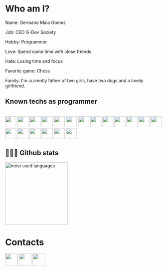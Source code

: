 # Who am I? 
Name: Germano Maia Gomes

Job: CEO G-Dev Society

Hobby: Programmer

Love: Spend some time with close friends

Hate: Losing time and focus

Favorite game: Chess

Family: I'm currently father of two girls, have two dogs and a lovely girlfriend.

## Known techs as programmer
<div style="display: inline_block"><br>
  <a href="https://www.python.org/"><img height= "35" src= "https://img.shields.io/badge/Python-3%20years-green?style=plastic&logo=python"></a>
  <a href="https://www.java.com/"><img height= "35" src= "https://img.shields.io/badge/Java-2%20years-green?style=plastic&logo=java"></a>
  <a href="https://developer.mozilla.org/docs/Web/HTML"><img height= "35" src= "https://img.shields.io/badge/HTML5-3%20years-green?style=plastic&logo=html5&logoColor=white"></a>
  <a href="https://developer.mozilla.org/docs/Web/CSS"><img height= "35" src= "https://img.shields.io/badge/CSS3-3%20years-green?style=plastic&logo=css3&logoColor=white"></a>
  <a href="https://www.npmjs.com/"><img height= "35" src= "https://img.shields.io/badge/npm-4%20years-green?style=plastic&logo=npm&logoColor=white"></a>
  <a href="https://developer.mozilla.org/pt-BR/docs/Web/JavaScript"><img height= "35" src= "https://img.shields.io/badge/JavaScript-5%20years-green?style=plastic&logo=javascript"></a>
  <a href="https://www.typescriptlang.org/"><img height= "35" src= "https://img.shields.io/badge/TypeScript-5%20years-green?style=plastic&logo=typescript"></a>
  <a href="https://nestjs.com/"><img height= "35" src= "https://img.shields.io/badge/NestJS-4%20years-green?style=plastic&logo=typescript"></a>
  <a href="https://www.typescriptlang.org/"><img height= "35" src= "https://img.shields.io/badge/Dart-2%20years-green?style=plastic&logo=dart"></a>
  <a href="https://www.typescriptlang.org/"><img height= "35" src= "https://img.shields.io/badge/Flutter-2%20years-green?style=plastic&logo=flutter"></a>
  <a href="https://reactjs.org/"><img height= "35" src= "https://img.shields.io/badge/React-2%20years-green?style=plastic&logo=react"></a>
  <a href="https://nextjs.org/"><img height= "35" src= "https://img.shields.io/badge/Next-2%20years-green?style=plastic&logo=next"></a>
  <a href="https://vercel.com/"><img height= "35" src= "https://img.shields.io/badge/Vercel-2%20years-green?style=plastic&logo=vercel"></a>
  <a href="#"><img height= "35" src= "https://img.shields.io/badge/PostgreSQL-4%20years-green?style=plastic&logo=postgres"></a>
  <a href="https://unity.com/"><img height= "35" src= "https://img.shields.io/badge/Unity-8%20years-green?style=plastic&logo=unity"></a>
  <a href="#"><img height= "35" src= "https://img.shields.io/badge/C%23-8%20years-green?style=plastic"></a>
  <a href="https://www.blender.org/"><img height= "35" src= "https://img.shields.io/badge/Blender-6%20years-green?style=plastic&logo=blender"></a>
  <a href="https://git-scm.com/"><img height= "35" src= "https://img.shields.io/badge/Git-8%20years-green?style=plastic&logo=git&logoColor=white"></a>
  <a href="#"><img height= "35" src="https://img.shields.io/badge/Solidity-2%20years-green?style=plastic&logo=solidity&logoColor=black"></a>
</div>

## 🐱‍💻✨ Github stats
<img alt="most used languages" height="200px" src="https://github-readme-stats.vercel.app/api/top-langs/?username=Germano123&count_private=true&theme=algolia&bg_color=0,130F40,000000&custom_title=Languages&layout=compact&border_radius=8&langs_count=20"/>
  
# Contacts
<div>
  <a href="https://www.instagram.com/geh_m_gomes/" target="_blank"><img height="40" src="https://img.shields.io/badge/Instagram-%23E4405F?style=plastic&logo=instagram&logoColor=white" target="_blank"></a>
  <a href = "mailto:germanomgomes@hotmail.com"><img height="40" src="https://img.shields.io/badge/Gmail-%23333?style=plastic&logo=gmail&logoColor=white" target="_blank"></a>
  <a href="https://www.linkedin.com/in/germano-gomes-293648121/" target="_blank"><img height="40" src="https://img.shields.io/badge/LinkedIn-%230077B5?style=plastic&logo=linkedin&logoColor=white" target="_blank"></a> 
</div>
